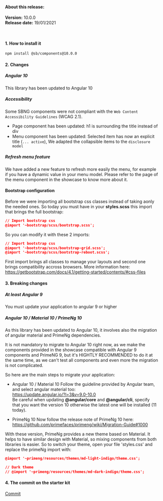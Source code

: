 #### About this release:

**Version:** 10.0.0  
**Release date:** 19/01/2021

<br>

#### 1. How to install it

```bash
npm install @sb/components@10.0.0
```

#### 2. Changes

##### Angular 10
This library has been updated to Angular 10

##### Accessibility
Some SBNG components were not compliant with the `Web Content Accessibility Guidelines` (WCAG 2.1).
- Page component has been updated: h1 is surrounding the title instead of div
- Menu component has been updated: Selected item has now an explicit title (`... active`), We adapted the collapsible items to the `disclosure model`

##### Refresh menu feature
We have added a new feature to refresh more easily the menu, for example if you have a dynamic value in your menu model. 
Please refer to the page of the menu component in the showcase to know more about it.

#### Bootstrap configuration
Before we were importing all bootstrap css classes instead of taking aonly the needed ones. So today you must have in your **styles.scss** this import that brings the full bootstrap:

```json
// Import bootstrap css
@import '~bootstrap/scss/bootstrap.scss';
```

So you can modify it with these 2 imports:
```json
// Import bootstrap css
@import '~bootstrap/scss/bootstrap-grid.scss';
@import '~bootstrap/scss/bootstrap-reboot.scss';
```

First import brings all classes to manage your layouts and second one brings compatibility accross browsers. More information here:  
https://getbootstrap.com/docs/4.1/getting-started/contents/#css-files


#### 3. Breaking changes

##### At least Angular 9
You must update your application to angular 9 or higher

##### Angular 10 / Material 10 / PrimeNg 10
As this library has been updated to Angular 10, it involves also the migration of angular material and PrimeNg dependencies.

It is not mandatory to migrate to Angular 10 right now, as we make the components provided in the showcase compatible with Angular 9 components and PrimeNG 9, but it's HIGHTLY RECOMMENDED to do it at the same time, as we can't test all components and even more the migration is not complicated.

So here are the main steps to migrate your application:

- Angular 10 / Material 10
Follow the guideline provided by Angular team, and select angular material too:  
https://update.angular.io/?l=3&v=9.0-10.0  
Be careful when updating **@angular/core** and **@angular/cli**, specify that you want the version 10 otherwise the latest one will be installed (11 today).

- PrimeNg 10
Now follow the release note of PrimeNg 10 here:  
https://github.com/primefaces/primeng/wiki/Migration-Guide#1000

With these version, PrimeNg provides a new theme based on Material. It helps to have similar design with Material, so mixing components from both libraries is easier. So to switch your theme, open your file 'styles.css' and replace the primeNg import with:
```json
@import '~primeng/resources/themes/md-light-indigo/theme.css';

// Dark theme
// @import '~primeng/resources/themes/md-dark-indigo/theme.css';
```

#### 4. The commit on the starter kit

[Commit](https://innersource.soprasteria.com/sopra-banking-technical-architecture/sb-angular/sbng-starter-kit/-/commit/ff0c410f62f90725a340804a6a6e2a7e7ad5588d)